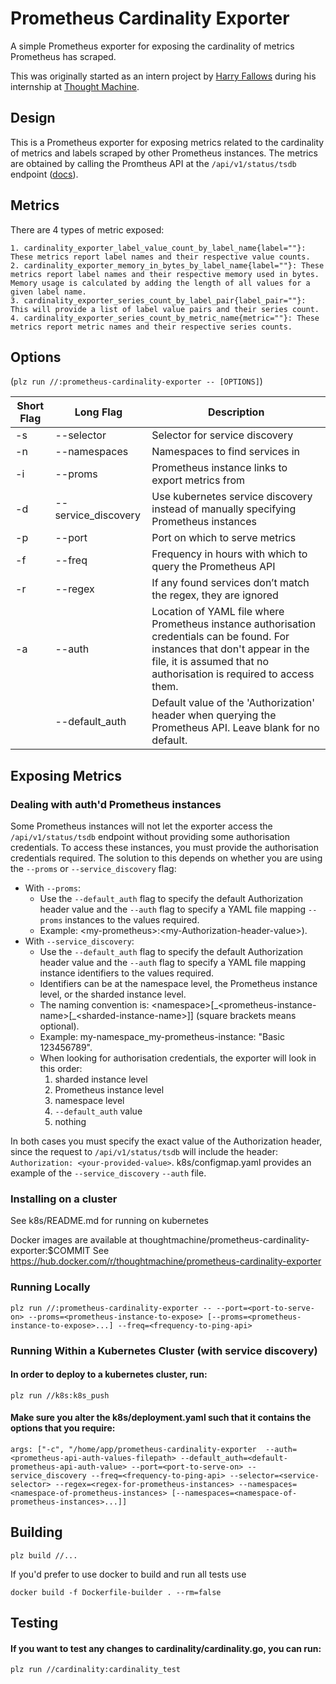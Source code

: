 # Prometheus Cardinality Exporter

A simple Prometheus exporter for exposing the cardinality of metrics Prometheus has scraped.

This was originally started as an intern project by [Harry Fallows](https://github.com/harryfallows) during his internship at [Thought Machine](https://thoughtmachine.net/).

## Design

This is a Prometheus exporter for exposing metrics related to the cardinality of metrics and labels scraped by other Prometheus instances.
The metrics are obtained by calling the Promtheus API at the ```/api/v1/status/tsdb``` endpoint ([docs](https://prometheus.io/docs/prometheus/latest/querying/api/)).

## Metrics

There are 4 types of metric exposed:

```
1. cardinality_exporter_label_value_count_by_label_name{label=""}: These metrics report label names and their respective value counts.
2. cardinality_exporter_memory_in_bytes_by_label_name{label=""}: These metrics report label names and their respective memory used in bytes. Memory usage is calculated by adding the length of all values for a given label name.
3. cardinality_exporter_series_count_by_label_pair{label_pair=""}: This will provide a list of label value pairs and their series count.
4. cardinality_exporter_series_count_by_metric_name{metric=""}: These metrics report metric names and their respective series counts.
```
## Options

(```plz run //:prometheus-cardinality-exporter -- [OPTIONS]```)

| Short Flag | Long Flag           | Description                                                                          |
|------------|---------------------|--------------------------------------------------------------------------------------|
| -s        | --selector         | Selector for service discovery                                                       |
| -n        | --namespaces       | Namespaces to find services in                                                       |
| -i        | --proms            | Prometheus instance links to export metrics from                                     |
| -d        | --service_discovery | Use kubernetes service discovery instead of manually specifying Prometheus instances |
| -p        | --port             | Port on which to serve metrics                                                       |
| -f        | --freq             | Frequency in hours with which to query the Prometheus API                            |
| -r        | --regex            | If any found services don’t match the regex, they are ignored                        |
| -a        | --auth             | Location of YAML file where Prometheus instance authorisation credentials can be found. For instances that don't appear in the file, it is assumed that no authorisation is required to access them. |
|           | --default_auth     | Default value of the 'Authorization' header when querying the Prometheus API. Leave blank for no default. |

## Exposing Metrics

### Dealing with auth'd Prometheus instances
Some Prometheus instances will not let the exporter access the ```/api/v1/status/tsdb``` endpoint without providing some authorisation credentials. To access these instances, you must provide the authorisation credentials required. The solution to this depends on whether you are using the ```--proms``` or ```--service_discovery``` flag:
- With ```--proms```: 
    - Use the ```--default_auth``` flag to specify the default Authorization header value and the ```--auth``` flag to specify a YAML file mapping ```--proms``` instances to the values required.
    - Example: \<my-prometheus\>:\<my-Authorization-header-value\>).
- With ```--service_discovery```: 
    - Use the ```--default_auth``` flag to specify the default Authorization header value and the ```--auth``` flag to specify a YAML file mapping instance identifiers to the values required. 
    - Identifiers can be at the namespace level, the Prometheus instance level, or the sharded instance level. 
    - The naming convention is: \<namespace\>\[\_\<prometheus-instance-name\>\[\_\<sharded-instance-name\>\]\] (square brackets means optional). 
    - Example: my-namespace_my-prometheus-instance: "Basic 123456789". 
    - When looking for authorisation credentials, the exporter will look in this order:
        1. sharded instance level
        1. Prometheus instance level
        1. namespace level
        1. ```--default_auth``` value
        1. nothing

In both cases you must specify the exact value of the Authorization header, since the request to ```/api/v1/status/tsdb``` will include the header: ```Authorization: <your-provided-value>```. k8s/configmap.yaml provides an example of the ```--service_discovery``` ```--auth``` file.

### Installing on a cluster
See k8s/README.md for running on kubernetes

Docker images are available at thoughtmachine/prometheus-cardinality-exporter:$COMMIT
See  https://hub.docker.com/r/thoughtmachine/prometheus-cardinality-exporter

### Running Locally
```plz run //:prometheus-cardinality-exporter -- --port=<port-to-serve-on> --proms=<prometheus-instance-to-expose> [--proms=<prometheus-instance-to-expose>...] --freq=<frequency-to-ping-api>```

### Running Within a Kubernetes Cluster (with service discovery)
#### In order to deploy to a kubernetes cluster, run:
```plz run //k8s:k8s_push```
#### Make sure you alter the k8s/deployment.yaml such that it contains the options that you require:
```args: ["-c", "/home/app/prometheus-cardinality-exporter  --auth=<prometheus-api-auth-values-filepath> --default_auth=<default-prometheus-api-auth-value> --port=<port-to-serve-on> --service_discovery --freq=<frequency-to-ping-api> --selector=<service-selector> --regex=<regex-for-prometheus-instances> --namespaces=<namespace-of-prometheus-instances> [--namespaces=<namespace-of-prometheus-instances>...]]```

## Building
```plz build //...```

If you'd prefer to use docker to build and run all tests use

```docker build -f Dockerfile-builder . --rm=false```

## Testing
#### If you want to test any changes to cardinality/cardinality.go, you can run:
```plz run //cardinality:cardinality_test```
